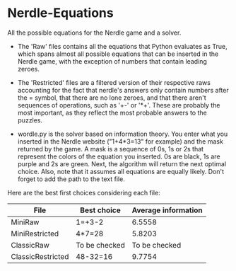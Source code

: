 # Nerdle-Equations
All the possible equations for the Nerdle game and a solver.

- The 'Raw' files contains all the equations that Python evaluates as True, which spans almost all possible equations that can be inserted in the Nerdle game, with the exception of numbers that contain leading zeroes.
- The 'Restricted' files are a filtered version of their respective raws accounting for the fact that nerdle's answers only contain numbers after the = symbol, that there are no lone zeroes, and that there aren't sequences of operations, such as '+-' or '*+'. These are probably the most important, as they reflect the most probable answers to the puzzles.

- wordle.py is the solver based on information theory. You enter what you inserted in the Nerdle website ("1+4*3=13" for example) and the mask returned by the game. A mask is a sequence of 0s, 1s or 2s that represent the colors of the equation you inserted. 0s are black, 1s are purple and 2s are green. Next, the algorithm will return the next optimal choice. Also, note that it assumes all equations are equally likely. Don't forget to add the path to the text file. 

Here are the best first choices considering each file:

| File              | Best choice   | Average information |
| ----------------- | ------------- | ------------------- |
| MiniRaw           |     1=+3-2    |       6.5558        |
| MiniRestricted    |    4*7=28     |       5.8203        |
| ClassicRaw        | To be checked |    To be checked    |
| ClassicRestricted |    48-32=16   |        9.7754       |
